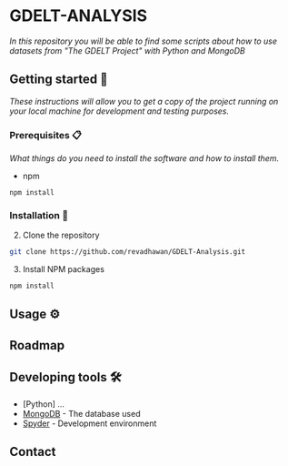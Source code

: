 # GDELT-ANALYSIS

_In this repository you will be able to find some scripts about how to use datasets from "The GDELT Project" with Python and MongoDB_

<!-- GETTING STARTED -->
## Getting started 🚀

_These instructions will allow you to get a copy of the project running on your local machine for development and testing purposes._

### Prerequisites 📋

_What things do you need to install the software and how to install them._

  * npm

```
npm install
```

### Installation 🔧

2. Clone the repository
```sh
git clone https://github.com/revadhawan/GDELT-Analysis.git
```
3. Install NPM packages
```sh
npm install
```

<!-- USAGE EXAMPLES -->
## Usage ⚙️


<!-- ROADMAP -->
## Roadmap


## Developing tools 🛠️

* [Python] ...
* [MongoDB](https://www.mongodb.com/) - The database used
* [Spyder](https://www.spyder-ide.org/) - Development environment

<!-- CONTACT -->
## Contact
